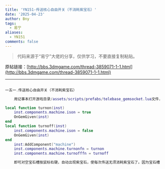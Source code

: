 ```yaml
---
title: 'YN151-传送核心自由开关（不消耗紫宝石）'
date: '2025-04-23'
author: Bny
tags:
  - 易宁
aliases:
  - YN151
comments: false
---
```


> 代码来源于“易宁”大佬的分享，仅供学习，不要直接复制粘贴。

原帖链接：[http://bbs.3dmgame.com/thread-3859071-1-1.html](http://bbs.3dmgame.com/thread-3859071-1-1.html)

---

```lua  

一五一.传送核心自由开关（不消耗紫宝石）	用记事本打开游戏目录/assets/scripts/prefabs/telebase_gemsocket.lua文件，在inst:AddComponent("inspectable")的下一行插入以下内容：local function turnon(inst)	inst.components.machine.ison = true	OnGemGiven(inst)endlocal function turnoff(inst)	inst.components.machine.ison = false	OnGemGiven(inst)end	inst:AddComponent("machine")	inst.components.machine.turnonfn = turnon	inst.components.machine.turnofffn = turnoff	即可对空宝石槽按鼠标右键，自动出现紫宝石，使每次传送无须消耗紫宝石了。因为宝石槽上的宝石可以拿走，也可以无限刷紫宝石

```  

